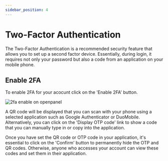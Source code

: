 ```yaml
---
sidebar_position: 4
---
```


# Two-Factor Authentication

The Two-Factor Authentication is a recommended security feature that allows you to set up a second factor device. Essentially, during login, it requires not only your password but also a code from an application on your mobile phone.

## Enable 2FA

To enable 2FA for your acocunt click on the 'Enable 2FA' button.

![2fa enable on openpanel](/img/panel/v2/openpanel_enable_2fa.gif)

A QR code will be displayed that you can scan with your phone using a selected application such as Google Authenticator or DuoMobile. Alternatively, you can click on the 'Display OTP code' link to show a code that you can manually type in or copy into the application.

Once you have set the QR code or OTP code in your application, it's essential to click on the 'Confirm' button to permanently hide the OTP and QR codes. Otherwise, anyone who accesses your account can view these codes and set them in their application.

